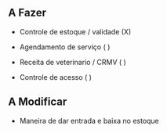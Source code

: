 ## A Fazer

- Controle de estoque / validade (X)

- Agendamento de serviço ( )

- Receita de veterinario / CRMV ( )

- Controle de acesso ( )

## A Modificar

 - Maneira de dar entrada e baixa no estoque